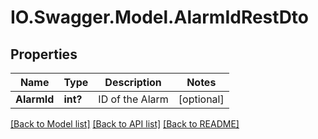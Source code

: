 # IO.Swagger.Model.AlarmIdRestDto
## Properties

Name | Type | Description | Notes
------------ | ------------- | ------------- | -------------
**AlarmId** | **int?** | ID of the Alarm | [optional] 

[[Back to Model list]](../README.md#documentation-for-models) [[Back to API list]](../README.md#documentation-for-api-endpoints) [[Back to README]](../README.md)

